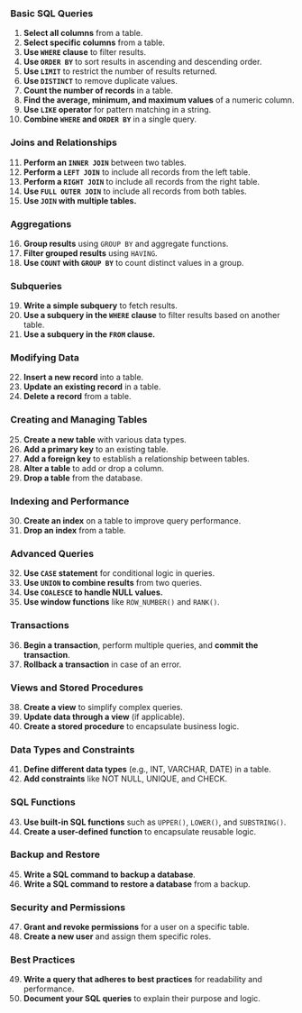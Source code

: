 ### Basic SQL Queries
1. **Select all columns** from a table.
2. **Select specific columns** from a table.
3. **Use `WHERE` clause** to filter results.
4. **Use `ORDER BY`** to sort results in ascending and descending order.
5. **Use `LIMIT`** to restrict the number of results returned.
6. **Use `DISTINCT`** to remove duplicate values.
7. **Count the number of records** in a table.
8. **Find the average, minimum, and maximum values** of a numeric column.
9. **Use `LIKE` operator** for pattern matching in a string.
10. **Combine `WHERE` and `ORDER BY`** in a single query.

### Joins and Relationships
11. **Perform an `INNER JOIN`** between two tables.
12. **Perform a `LEFT JOIN`** to include all records from the left table.
13. **Perform a `RIGHT JOIN`** to include all records from the right table.
14. **Use `FULL OUTER JOIN`** to include all records from both tables.
15. **Use `JOIN` with multiple tables.**

### Aggregations
16. **Group results** using `GROUP BY` and aggregate functions.
17. **Filter grouped results** using `HAVING`.
18. **Use `COUNT` with `GROUP BY`** to count distinct values in a group.

### Subqueries
19. **Write a simple subquery** to fetch results.
20. **Use a subquery in the `WHERE` clause** to filter results based on another table.
21. **Use a subquery in the `FROM` clause.**

### Modifying Data
22. **Insert a new record** into a table.
23. **Update an existing record** in a table.
24. **Delete a record** from a table.

### Creating and Managing Tables
25. **Create a new table** with various data types.
26. **Add a primary key** to an existing table.
27. **Add a foreign key** to establish a relationship between tables.
28. **Alter a table** to add or drop a column.
29. **Drop a table** from the database.

### Indexing and Performance
30. **Create an index** on a table to improve query performance.
31. **Drop an index** from a table.

### Advanced Queries
32. **Use `CASE` statement** for conditional logic in queries.
33. **Use `UNION` to combine results** from two queries.
34. **Use `COALESCE` to handle NULL values.**
35. **Use window functions** like `ROW_NUMBER()` and `RANK()`.

### Transactions
36. **Begin a transaction**, perform multiple queries, and **commit the transaction**.
37. **Rollback a transaction** in case of an error.

### Views and Stored Procedures
38. **Create a view** to simplify complex queries.
39. **Update data through a view** (if applicable).
40. **Create a stored procedure** to encapsulate business logic.

### Data Types and Constraints
41. **Define different data types** (e.g., INT, VARCHAR, DATE) in a table.
42. **Add constraints** like NOT NULL, UNIQUE, and CHECK.

### SQL Functions
43. **Use built-in SQL functions** such as `UPPER()`, `LOWER()`, and `SUBSTRING()`.
44. **Create a user-defined function** to encapsulate reusable logic.

### Backup and Restore
45. **Write a SQL command to backup a database**.
46. **Write a SQL command to restore a database** from a backup.

### Security and Permissions
47. **Grant and revoke permissions** for a user on a specific table.
48. **Create a new user** and assign them specific roles.

### Best Practices
49. **Write a query that adheres to best practices** for readability and performance.
50. **Document your SQL queries** to explain their purpose and logic.
